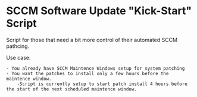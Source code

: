 # SCCM Software Update "Kick-Start" Script

Script for those that need a bit more control of their automated SCCM pathcing.

Use case:

    - You already have SCCM Maintence Windows setup for system patching
    - You want the patches to install only a few hours before the maintence window.
        -Script is currently setup to start patch install 4 hours before the start of the next scheduled maintence window.
